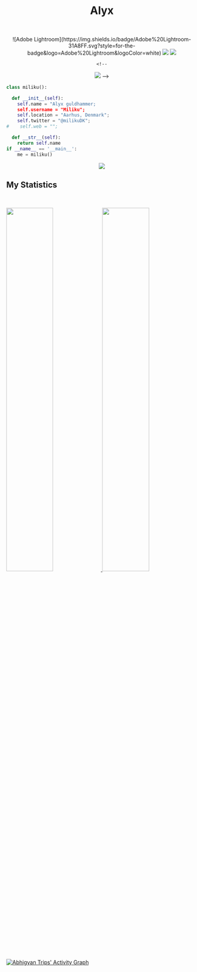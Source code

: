 <h1 align="center">
  <b>Alyx</b>
</h1>

<br>

<p>
<div align="center">
![Adobe Lightroom](https://img.shields.io/badge/Adobe%20Lightroom-31A8FF.svg?style=for-the-badge&logo=Adobe%20Lightroom&logoColor=white)

  <img src="https://img.shields.io/badge/-CCNA-blue?style=for-the-badge">

  <img src="https://img.shields.io/badge/Adobe%20Lightroom-31A8FF.svg?style=for-the-badge&logo=Adobe%20Lightroom&logoColor=white)">

    <!--
  <img src="https://img.shields.io/badge/-Python-98b982?style=for-the-badge&logo=python&logoColor=98b982&labelColor=282828">
  -->
</div>
</p>

```python
class miliku():

  def __init__(self):
    self.name = "Alyx guldhammer;
    self.username = "Miliku";
    self.location = "Aarhus, Denmark";
    self.twitter = "@milikuDK";  
#    self.web = "";

  def __str__(self):
    return self.name
if __name__ == '__main__':
    me = miliku()
```

<div align="center">
  <a href="https://open.spotify.com/user/1118499160?si=d7ba017dad6e4a7c">
    <img src="https://readme-spotify-tingz.vercel.app/api/now-playing">
  </a>
</div>

<!--
<div align="center">
  <a href="https://open.spotify.com/user/6s6pbtefezpookh8gwnkko15v">
    <img src="https://spotify-readme-theta-virid.vercel.app/api?scan=true&theme=dark" width="240px">
  </a>
</div>
-->

## My Statistics

<br/>
<p align="left">
  <a href="https://github.com/miliku">
  <img width="49.5%" src="https://github-readme-stats.vercel.app/api?username=miliku&show_icons=true&theme=tokyonight&hide_border=true" />
    <img width="49.5%" src="https://github-readme-streak-stats.herokuapp.com/?user=miliku&theme=tokyonight&hide_border=true" />
  </a>
</p>
<br>

[![Abhigyan Trips' Activity Graph](https://activity-graph.herokuapp.com/graph?username=miliku&custom_title=miliku%20Trips's%20Contribution%20Graph&theme=tokyonight&bg_color=282828&hide_border=true&line=d1a01f&point=c58545)](https://abhigyantrips.dev)
<!--
### Hi there 👋

Here are some ideas to get you started:

- 🔭 I’m currently working on ...
- 🌱 I’m currently learning ...
- 👯 I’m looking to collaborate on ...
- 🤔 I’m looking for help with ...
- 💬 Ask me about ...
- 📫 How to reach me: ...
- 😄 Pronouns: ...
- ⚡ Fun fact: ...
-->
